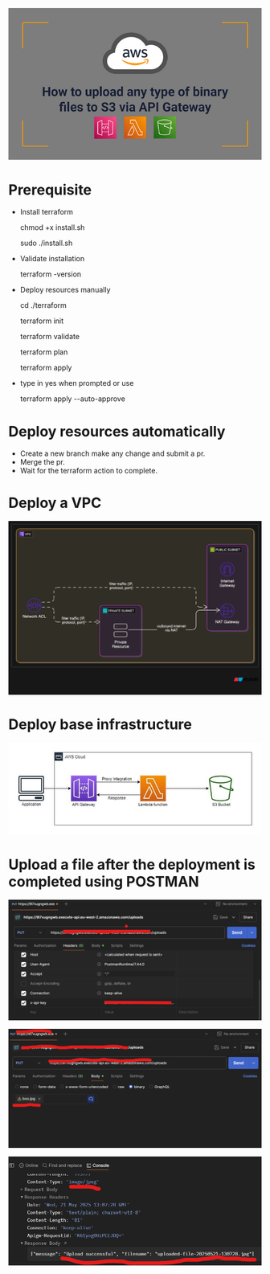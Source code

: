 ![alt text](image.png)

# Prerequisite
- Install terraform

  chmod +x install.sh

  sudo ./install.sh

- Validate installation
  
  terraform -version

- Deploy resources manually

  cd ./terraform

  terraform init

  terraform validate

  terraform plan
  
  terraform apply

- type in yes when prompted or use 
  
  terraform apply --auto-approve

# Deploy resources automatically

- Create a new branch make any change and submit a pr. 
- Merge the pr.
- Wait for the terraform action to complete.

# Deploy a VPC

![alt text](vpc_networking_diagram.png)

# Deploy base infrastructure

![alt text](image-1.png)

# Upload a file after the deployment is completed using POSTMAN

![alt text](image-3.png)

![alt text](image-2.png)

![alt text](image-4.png)